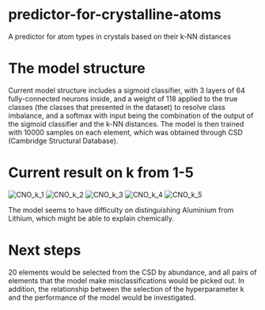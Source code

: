 # predictor-for-crystalline-atoms
A predictor for atom types in crystals based on their k-NN distances

# The model structure
Current model structure includes a sigmoid classifier, with 3 layers of 64 fully-connected neurons inside, and a weight of 118 applied to the true classes (the classes that presented in the dataset) to resolve class imbalance, and a softmax with input being the combination of the output of the sigmoid classifier and the k-NN distances. The model is then trained with 10000 samples on each element, which was obtained through CSD (Cambridge Structural Database). 

# Current result on k from 1-5
![CNO_k_1](https://user-images.githubusercontent.com/52390858/145274061-66dfe235-a073-4410-8d03-ae9e66bbf47d.jpg)
![CNO_k_2](https://user-images.githubusercontent.com/52390858/145274073-ec1d8237-32f4-45b8-b3a0-5e04a9f0969e.jpg)
![CNO_k_3](https://user-images.githubusercontent.com/52390858/145274087-684cddae-17c3-44fc-b243-5591e27077ee.jpg)
![CNO_k_4](https://user-images.githubusercontent.com/52390858/145274094-c9216d0a-0f92-4a78-8b28-15ac76014982.jpg)
![CNO_k_5](https://user-images.githubusercontent.com/52390858/145274102-cbb57baa-e3e0-4d7b-9066-1b252f4d57dc.jpg)

The model seems to have difficulty on distinguishing Aluminium from Lithium, which might be able to explain chemically. 

# Next steps
20 elements would be selected from the CSD by abundance, and all pairs of elements that the model make misclassifications would be picked out. In addition, the relationship between the selection of the hyperparameter k and the performance of the model would be investigated.
